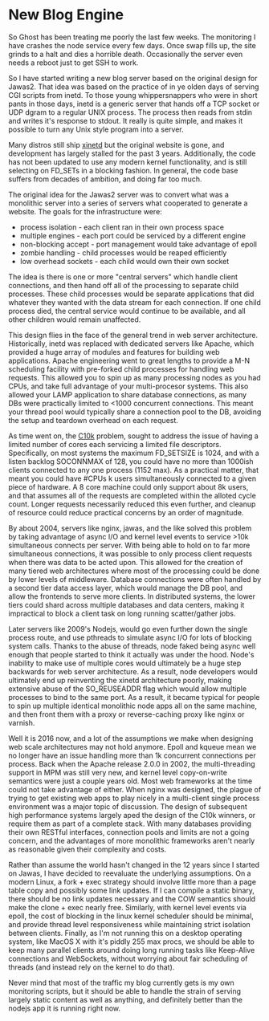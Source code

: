 New Blog Engine
===============

So Ghost has been treating me poorly the last few weeks. The monitoring I have crashes the node service every few days. Once swap fills up, the site grinds to a halt and dies a horrible death. Occasionally the server even needs a reboot just to get SSH to work. 

So I have started writing a new blog server based on the original design for Jawas2. That idea was based on the practice of in ye olden days of serving CGI scripts from inetd.  To those young whippersnappers who were in short pants in those days, inetd is a generic server that hands off a TCP socket or UDP dgram to a regular UNIX process. The process then reads from stdin and writes it's response to stdout.  It really is quite simple, and makes it possible to turn any Unix style program into a server.

Many distros still ship <a href="https://github.com/xinetd-org/xinetd">xinetd</a> but the original website is gone, and development has largely stalled for the past 3 years.  Additionally, the code has not been updated to use any modern kernel functionality, and is still selecting on FD_SETs in a blocking fashion.  In general, the code base suffers from decades of ambition, and doing far too much.

 The original idea for the Jawas2 server was to convert what was a monolithic server into a series of servers what cooperated to generate a website.  The goals for the infrastructure were:

* process isolation - each client ran in their own process space
* multiple engines - each port could be serviced by a different engine
* non-blocking accept - port management would take advantage of epoll
* zombie handling - child processes would be reaped efficiently
* low overhead sockets - each child would own their own socket

The idea is there is one or more "central servers" which handle client connections, and then hand off all of the processing to separate child processes.  These child processes would be separate applications that did whatever they wanted with the data stream for each connection.  If one child process died, the central service would continue to be available, and all other children would remain unaffected.

This design flies in the face of the general trend in web server architecture.  Historically, inetd was replaced with dedicated servers like Apache, which provided a huge array of modules and features for building web applications.  Apache engineering went to great lengths to provide a M-N scheduling facility with pre-forked child processes for handling web requests.  This allowed you to spin up as many processing nodes as you had CPUs, and take full advantage of your multi-procesor systems.  This also allowed your LAMP application to share database connections, as many DBs were practically limited to <1000 concurrent connections.  This meant your thread pool would typically share a connection pool to the DB, avoiding the setup and teardown overhead on each request.

As time went on, the <a href="http://www.kegel.com/c10k.html">C10k</a> problem, sought to address the issue of having a limited number of cores each servicing a limited file descriptors.  Specifically, on most systems the maximum FD_SETSIZE is 1024, and with a listen backlog SOCONNMAX of 128, you could have no more than 1000ish clients connected to any one process (1152 max).  As a practical matter, that meant you could have #CPUs k users simultaneously connected to a given piece of hardware. A 8 core machine could only support about 8k users, and that assumes all of the requests are completed within the alloted cycle count.  Longer requests necessarily reduced this even further, and cleanup of resource could reduce practical concerns by an order of magnitude.

By about 2004, servers like nginx, jawas, and the like solved this problem by taking advantage of async I/O and kernel level events to service >10k simultaneous connects per server.  With being able to hold on to far more simultaneous connections, it was possible to only process client requests when there was data to be acted upon.  This allowed for the creation of many tiered web architectures where most of the processing could be done by lower levels of middleware.  Database connections were often handled by a second tier data access layer, which would manage the DB pool, and allow the frontends to serve more clients.  In distributed systems, the lower tiers could shard across multiple databases and data centers, making it impractical to block a client task on long running scatter/gather jobs.

Later servers like 2009's Nodejs, would go even further down the single process route, and use pthreads to simulate async I/O for lots of blocking system calls.  Thanks to the abuse of threads, node faked being async well enough that people started to think it actually was under the hood.  Node's inability to make use of multiple cores would ultimately be a huge step backwards for web server architecture.  As a result, node developers would ultimately end up reinventing the xinetd architecture poorly, making extensive abuse of the SO_REUSEADDR flag which would allow multiple processes to bind to the same port. As a result, it became typical for people to spin up multiple identical monolithic node apps all on the same machine, and then front them with a proxy or reverse-caching proxy like nginx or varnish.

Well it is 2016 now, and a lot of the assumptions we make when designing web scale architectures may not hold anymore.  Epoll and kqueue mean we no longer have an issue handling more than 1k concurrent connections per process.  Back when the Apache release 2.0.0 in 2002, the multi-threading support in MPM was still very new, and kernel level copy-on-write semantics were just a couple years old. Most web frameworks at the time could not take advantage of either. When nginx was designed, the plague of trying to get existing web apps to play nicely in a multi-client single process environment was a major topic of discussion. The design of subsequent high performance systems largely aped the design of the C10k winners, or require them as part of a complete stack.  With many databases providing their own RESTful interfaces, connection pools and limits are not a going concern, and the advantages of more monolithic frameworks aren't nearly as reasonable given their complexity and costs.

Rather than assume the world hasn't changed in the 12 years since I started on Jawas, I have decided to reevaluate the underlying assumptions. On a modern Linux, a fork + exec strategy should involve little more than a page table copy and possibly some link updates. If I can compile a static binary, there should be no link updates necessary and the COW semantics should make the clone + exec nearly free. Similarly, with kernel level events via epoll, the cost of blocking in the linux kernel scheduler should be minimal, and provide thread level responsiveness while maintaining strict isolation between clients.  Finally, as I'm not running this on a desktop operating system, like MacOS X with it's piddly 255 max procs, we should be able to keep many parallel clients around doing long running tasks like Keep-Alive connections and WebSockets, without worrying about fair scheduling of threads (and instead rely on the kernel to do that).

Never mind that most of the traffic my blog currently gets is my own monitoring scripts, but it should be able to handle the strain of serving largely static content as well as anything, and definitely better than the nodejs app it is running right now.








